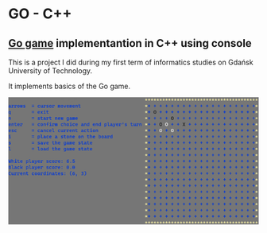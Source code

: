 # GO - C++
## [Go game](https://en.wikipedia.org/wiki/Go_(game)) implementantion in C++ using console

This is a project I did during my first term of informatics studies on Gdańsk University of Technology.

It implements basics of the Go game.

![screenshot_1](1.png)

